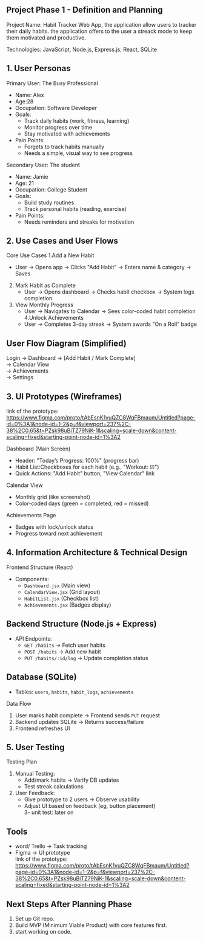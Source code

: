 ## Project Phase 1 - Definition and Planning

Project Name: Habit Tracker Web App, the application allow users to tracker their daily habits. 
              the application offers to the user a streack mode to keep them motivated and productive.
              
Technologies: JavaScript, Node.js, Express.js, React, SQLite  
## 1. User Personas

Primary User: The Busy Professional
- Name: Alex  
- Age:28  
- Occupation: Software Developer  
- Goals:
  - Track daily habits (work, fitness, learning)  
  - Monitor progress over time  
  - Stay motivated with achievements  
- Pain Points:  
  - Forgets to track habits manually  
  - Needs a simple, visual way to see progress  

 Secondary User: The student
- Name: Jamie  
- Age: 21  
- Occupation: College Student  
- Goals:
  - Build study routines  
  - Track personal habits (reading, exercise)  
- Pain Points:
  - Needs reminders and streaks for motivation  

## 2. Use Cases and User Flows
Core Use Cases
1.Add a New Habit 
   - User → Opens app → Clicks "Add Habit" → Enters name & category → Saves  
2. Mark Habit as Complete  
   - User → Opens dashboard → Checks habit checkbox → System logs completion  
3. View Monthly Progress
   - User → Navigates to Calendar → Sees color-coded habit completion  
4.Unlock Achievements
   - User → Completes 3-day streak → System awards "On a Roll" badge  

## User Flow Diagram (Simplified)
Login → Dashboard → [Add Habit / Mark Complete]  
                → Calendar View  
                → Achievements  
                → Settings  

## 3. UI Prototypes (Wireframes)
link of the prototype: https://www.figma.com/proto/tAbEsnK1vuQZC8WqFBmaum/Untitled?page-id=0%3A1&node-id=1-2&p=f&viewport=237%2C-38%2C0.65&t=PZsk98uBiTZ79NiK-1&scaling=scale-down&content-scaling=fixed&starting-point-node-id=1%3A2

Dashboard (Main Screen)
- Header: "Today’s Progress: 100%" (progress bar)  
- Habit List:Checkboxes for each habit (e.g., "Workout: ☑")  
- Quick Actions: "Add Habit" button, "View Calendar" link  


Calendar View
- Monthly grid (like screenshot)  
- Color-coded days (green = completed, red = missed)  

Achievements Page 
- Badges with lock/unlock status  
- Progress toward next achievement  

## 4. Information Architecture & Technical Design
Frontend Structure (React)  
- Components:
  - `Dashboard.jsx` (Main view)  
  - `CalendarView.jsx` (Grid layout)  
  - `HabitList.jsx` (Checkbox list)  
  - `Achievements.jsx` (Badges display)  

## Backend Structure (Node.js + Express)
- API Endpoints:
  - `GET /habits` → Fetch user habits  
  - `POST /habits` → Add new habit  
  - `PUT /habits/:id/log` → Update completion status  

## Database (SQLite)
- Tables: `users`, `habits`, `habit_logs`, `achievements`  

Data Flow
1. User marks habit complete → Frontend sends `PUT` request  
2. Backend updates SQLite → Returns success/failure  
3. Frontend refreshes UI  

## 5. User Testing  
 Testing Plan
1. Manual Testing:
   - Add/mark habits → Verify DB updates  
   - Test streak calculations  
2. User Feedback:  
   - Give prototype to 2 users → Observe usability  
   - Adjust UI based on feedback (eg, button placement)  
3- unit test: later on

## Tools  
- word/ Trello → Task tracking  
- Figma → UI prototype  
link of the prototype: https://www.figma.com/proto/tAbEsnK1vuQZC8WqFBmaum/Untitled?page-id=0%3A1&node-id=1-2&p=f&viewport=237%2C-38%2C0.65&t=PZsk98uBiTZ79NiK-1&scaling=scale-down&content-scaling=fixed&starting-point-node-id=1%3A2

## Next Steps After Planning Phase
1. Set up Git repo.  
2. Build MVP (Minimum Viable Product) with core features first.
3. start working on code.  
